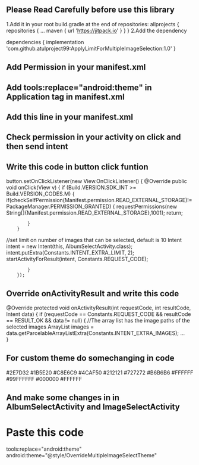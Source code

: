 ## Please Read Carefully before use this library
1.Add it in your root build.gradle at the end of repositories:
allprojects {
		repositories {
			...
			maven { url 'https://jitpack.io' }
		}
	}
2.Add the dependency

dependencies {
	        implementation 'com.github.atulproject99:ApplyLimitForMultipleImageSelection:1.0'
	}
 
## Add Permission in your manifest.xml

<uses-permission android:name="android.permission.READ_EXTERNAL_STORAGE"/>
    <uses-permission android:name="android.permission.WRITE_EXTERNAL_STORAGE"/>
    
 ## Add tools:replace="android:theme" in Application tag in manifest.xml
 
   <application
        android:allowBackup="true"
        android:icon="@mipmap/ic_launcher"
        android:label="@string/app_name"
        android:roundIcon="@mipmap/ic_launcher_round"
        android:supportsRtl="true"
        android:theme="@style/Theme.CheckApplication2"
        tools:replace="android:theme"
        >
        </application>
    
 ## Add this line in your manifest.xml
 
 <activity
            android:name="atul.maurya773.testapplication.activities.AlbumSelectActivity"
            android:theme="@style/MultipleImageSelectTheme">
            <intent-filter>
                <category android:name="android.intent.category.DEFAULT" />
            </intent-filter>
        </activity>
    


## Check permission in your activity on click and then send intent 

## Write this code in button click funtion

button.setOnClickListener(new View.OnClickListener() {
            @Override
            public void onClick(View v) {
              if (Build.VERSION.SDK_INT >= Build.VERSION_CODES.M) {
            if(checkSelfPermission(Manifest.permission.READ_EXTERNAL_STORAGE)!= PackageManager.PERMISSION_GRANTED)
            {
                requestPermissions(new String[]{Manifest.permission.READ_EXTERNAL_STORAGE},1001);
                return;

            }
        }
        
//set limit on number of images that can be selected, default is 10
        Intent intent = new Intent(this, AlbumSelectActivity.class);
        intent.putExtra(Constants.INTENT_EXTRA_LIMIT, 2);
        startActivityForResult(intent, Constants.REQUEST_CODE);
                
            }
        });




## Override onActivityResult and write this code

@Override
protected void onActivityResult(int requestCode, int resultCode, Intent data) {
  if (requestCode == Constants.REQUEST_CODE && resultCode == RESULT_OK && data != null) {
    //The array list has the image paths of the selected images
    ArrayList<Image> images = data.getParcelableArrayListExtra(Constants.INTENT_EXTRA_IMAGES);
    ...  
}
  
  
  
 ## For custom theme do somechanging in code
 
 <color name="multiple_image_select_primary">#2E7D32</color>
    <color name="multiple_image_select_primaryDark">#1B5E20</color>
    <color name="multiple_image_select_primaryLight">#C8E6C9</color>
    <color name="multiple_image_select_accent">#4CAF50</color>
    <color name="multiple_image_select_primaryText">#212121</color>
    <color name="multiple_image_select_secondaryText">#727272</color>
    <color name="multiple_image_select_divider">#B6B6B6</color>
    <color name="multiple_image_select_toolbarPrimaryText">#FFFFFF</color>
    <color name="multiple_image_select_albumTextBackground">#99FFFFFF</color>
    <color name="multiple_image_select_imageSelectBackground">#000000</color>
    <color name="multiple_image_select_buttonText">#FFFFFF</color>
</resources>


## And make some changes in in AlbumSelectActivity and ImageSelectActivity


# Paste this code
  tools:replace="android:theme"
    android:theme="@style/OverrideMultipleImageSelectTheme"


